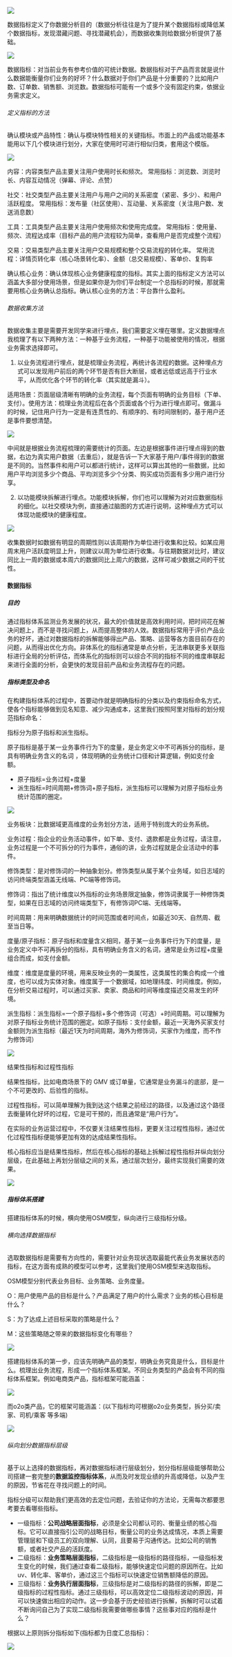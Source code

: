 ![](D:/MarkDown/picture/2/184.png)

数据指标定义了你数据分析目的（数据分析往往是为了提升某个数据指标或降低某个数据指标，发现潜藏问题、寻找潜藏机会），而数据收集则给数据分析提供了基础。

![](D:/MarkDown/picture/2/150.png)

数据指标：对当前业务有参考价值的可统计数据。数据指标对于产品而言就是说什么数据能衡量你们业务的好坏？什么数据对于你们产品是十分重要的？比如用户数、订单数、销售额、浏览数。数据指标可能有一个或多个没有固定约束，依据业务需求定义。

###### 定义指标的方法

确认模块或产品特性：确认与模块特性相关的关键指标。市面上的产品或功能基本能用以下几个模块进行划分，大家在使用时可进行相似归类，套用这个模版。

![](D:/MarkDown/picture/2/151.png)

内容：内容类型产品主要关注用户使用时长和频次。
常用指标：浏览数、浏览时长、内容互动情况（弹幕、评论、点赞）

社交：社交类型产品主要关注用户与用户之间的关系密度（紧密、多少）、和用户活跃程度。
常用指标：发布量（社区使用）、互动量、关系密度（关注用户数、发送消息数）

工具：工具类型产品主要关注用户使用频次和使用完成度。
常用指标：使用量、频次、流程达成率（目标产品的用户流程较为简单，查看用户是否完成整个流程）

交易：交易类型产品主要关注用户交易规模和整个交易流程的转化率。
常用流程：详情页转化率（核心场景转化率）、金额（总交易规模）、客单价、复购率

确认核心业务：确认体现核心业务健康程度的指标。其实上面的指标定义方法可以涵盖大多部分使用场景，但是如果你是为你们平台制定一个总指标的时候，那就需要用核心业务确认总指标。确认核心业务的方法：平台靠什么盈利。

###### 数据收集方法

数据收集主要是需要开发同学来进行埋点，我们需要定义埋在哪里。定义数据埋点我梳理了有以下两种方法：一种基于业务流程，一种基于功能被使用的情况，根据业务需求选择即可。

1. 以业务流程进行埋点，就是梳理业务流程，再统计各流程的数据。这种埋点方式可以发现用户前后的两个环节是否有巨大断层，或者远低或远高于行业水平，从而优化各个环节的转化率（其实就是漏斗）。

适用场景：页面层级清晰有明确的业务流程，每个页面有明确的业务目标（下单、支付）。使用方法：梳理业务流程后在各个页面或各个行为进行埋点即可。做漏斗的时候，记住用户行为一定是有连贯性的、有顺序的、有时间限制的，基于用户还是事件要想清楚。    

![](D:/MarkDown/picture/2/152.png)

中间就是根据业务流程梳理的需要统计的页面。左边是根据事件进行埋点得到的数据，右边为真实用户数据（去重后），就是告诉一下大家基于用户/事件得到的数据是不同的。当然事件和用户可以都进行统计，这样可以算出其他的一些数据，比如用户平均浏览多少个商品、平均浏览多少个分类、购买成功页面有多少用户进行分享。

2. 以功能模块拆解进行埋点。功能模块拆解，你们也可以理解为对对应数据指标的细化。以社交模块为例，直接通过脑图的方式进行说明，这种埋点方式可以体现功能模块的健康程度。

![](D:/MarkDown/picture/2/153.png)

收集数据时如数据有明显的周期性则以该周期作为单位进行收集和比较。如某应用周末用户活跃度明显上升，则建议以周为单位进行收集。与往期数据对比时，建议同比上一周的数据或本周六的数据同比上周六的数据，这样可减少数据之间的干扰性。



#### 数据指标

##### 目的

通过指标体系监测业务发展的状况，最大的价值就是高效利用时间，把时间花在解决问题上，而不是寻找问题上，从而提高整体的人效。数据指标常用于评价产品业务的好坏，通过对数据指标的拆解能够得出产品、策略、运营等各方面目前存在的问题，从而得出优化方向。非体系化的指标通常是单点分析，无法串联更多关联指标进行全局的分析评估，而体系化的指标则可以综合不同的指标不同的维度串联起来进行全面的分析，会更快的发现目前产品和业务流程存在的问题。

##### 指标类型及命名

在构建指标体系的过程中，首要动作就是明确指标的分类以及约束指标命名方式，使各个指标能够做到见名知意、减少沟通成本，这里我们按照阿里对指标的划分规范指标命名：

指标分为原子指标和派生指标。

原子指标是基于某一业务事件行为下的度量，是业务定义中不可再拆分的指标，是具有明确业务含义的名词 ，体现明确的业务统计口径和计算逻辑，例如支付金额。

- 原子指标=业务过程+度量
- 派生指标=时间周期+修饰词+原子指标，派生指标可以理解为对原子指标业务统计范围的圈定。

![](D:/MarkDown/picture/2/173.png)

业务板块：比数据域更高维度的业务划分方法，适用于特别庞大的业务系统。

业务过程：指企业的业务活动事件，如下单、支付、退款都是业务过程，请注意，业务过程是一个不可拆分的行为事件，通俗的讲，业务过程就是企业活动中的事件。

修饰类型：是对修饰词的一种抽象划分。修饰类型从属于某个业务域，如日志域的访问终端类型涵盖无线端、PC端等修饰词。

修饰词：指出了统计维度以外指标的业务场景限定抽象，修饰词隶属于一种修饰类型，如果在日志域的访问终端类型下，有修饰词PC端、无线端等。

时间周期：用来明确数据统计的时间范围或者时间点，如最近30天、自然周、截至当日等。

度量/原子指标：原子指标和度量含义相同，基于某一业务事件行为下的度量，是业务定义中不可再拆分的指标，具有明确业务含义的名词，通常是业务过程+度量组合而成，如支付金额。

维度：维度是度量的环境，用来反映业务的一类属性，这类属性的集合构成一个维度，也可以成为实体对象。维度属于一个数据域，如地理纬度、时间维度。例如， 在分析交易过程时，可以通过买家、卖家、商品和时间等维度描述交易发生的环境。

派生指标：派生指标=一个原子指标+多个修饰词（可选）+时间周期。可以理解为对原子指标业务统计范围的圈定。如原子指标：支付金额，最近一天海外买家支付金额则为派生指标（最近1天为时间周期，海外为修饰词，买家作为维度，而不作为修饰词）

![](D:/MarkDown/picture/2/174.png)

结果性指标和过程性指标

结果性指标，比如电商场景下的 GMV 或订单量，它通常是业务漏斗的底部，是一个不可更改的、后验性的指标。

过程性指标，可以简单理解为我到达这个结果之前经过的路径，以及通过这个路径去衡量转化好坏的过程，它是可干预的，而且通常是“用户行为”。

在实际的业务运营过程中，不仅要关注结果性指标，更要关注过程性指标，通过优化过程性指标便能够更加有效的达成结果性指标。

核心指标应当是结果性指标，然后在核心指标的基础上拆解过程性指标并纵向划分层级，在此基础上再划分层级之间的关系，通过层次划分，最终实现我们需要的效果。

![](D:/MarkDown/picture/2/175.png)

##### 指标体系搭建

搭建指标体系的时候，横向使用OSM模型，纵向进行三级指标分级。

###### 横向选择数据指标

选取数据指标是需要有方向性的，需要针对业务现状选取最能代表业务发展状态的指标，在这方面有成熟的模型可以参考，这里我们使用OSM模型来选取指标。

OSM模型分别代表业务目标、业务策略、业务度量。

O：用户使用产品的目标是什么？产品满足了用户的什么需求？业务的核心目标是什么？

S：为了达成上述目标采取的策略是什么？

M：这些策略随之带来的数据指标变化有哪些？

![](D:/MarkDown/picture/2/176.png)

搭建指标体系的第一步，应该先明确产品的类型，明确业务究竟是什么，目标是什么。梳理出业务流程，形成一个指标体系框架。不同业务类型的产品会有不同的指标体系框架。例如电商类产品，指标框架可能涵盖：

![](D:/MarkDown/picture/2/133.png)

 而o2o类产品，它的框架可能涵盖：(以下指标均可根据o2o业务类型，拆分买/卖家、司机/乘客 等多端) 

![](D:/MarkDown/picture/2/134.png)

###### 纵向划分数据指标层级 

基于以上选择的数据指标，再对数据指标进行层级划分，划分指标层级能够帮助公司搭建一套完整的**数据监控指标体系**，从而及时发现业绩的升高或降低，以及产生的原因，节省花在寻找问题上的时间。

指标分级可以帮助我们更高效的去定位问题，去验证你的方法论，无需每次都要思考要去看哪些指标。

- 一级指标：**公司战略层面指标**，必须是全公司都认可的、衡量业绩的核心指标。它可以直接指引公司的战略目标，衡量公司的业务达成情况，本质上需要管理层和下级员工的双向理解、认同，且要易于沟通传达。比如公司的销售额，或者社交产品的活跃度。
- 二级指标：**业务策略层面指标**，二级指标是一级指标的路径指标，一级指标发生变化的时候，我们通过查看二级指标，能够快速定位问题的原因所在。比如uv、转化率、客单价，通过这三个指标可以快速定位销售额降低的原因。
- 三级指标：**业务执行层面指标**，三级指标是对二级指标的路径的拆解，即是二级指标的过程性指标。通过三级指标，可以高效定位二级指标波动的原因，并可以快速做出相应的动作。这一步会基于历史经验进行拆解，拆解时可以试着不断询问自己为了实现二级指标我需要做哪些事情？这些事对应的指标是什么？

根据以上原则拆分指标如下(指标都为日度汇总指标)：

![](D:/MarkDown/picture/2/177.png)

